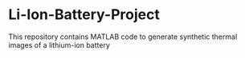 # Li-Ion-Battery-Project
This repository contains MATLAB code to generate synthetic thermal images of a lithium-ion battery
